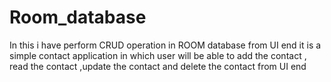 # Room_database
In this i have perform CRUD operation in ROOM database from UI end 
  it is a simple contact  application in which user will be able to add the contact , read the contact ,update the contact and delete the contact from UI end  
